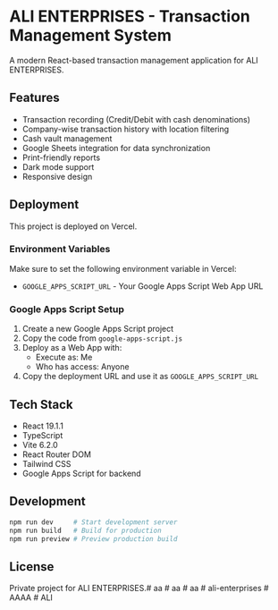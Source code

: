 
# ALI ENTERPRISES - Transaction Management System

A modern React-based transaction management application for ALI ENTERPRISES.

## Features

- Transaction recording (Credit/Debit with cash denominations)
- Company-wise transaction history with location filtering
- Cash vault management
- Google Sheets integration for data synchronization
- Print-friendly reports
- Dark mode support
- Responsive design

## Deployment

This project is deployed on Vercel. 

### Environment Variables

Make sure to set the following environment variable in Vercel:

- `GOOGLE_APPS_SCRIPT_URL` - Your Google Apps Script Web App URL

### Google Apps Script Setup

1. Create a new Google Apps Script project
2. Copy the code from `google-apps-script.js`
3. Deploy as a Web App with:
   - Execute as: Me
   - Who has access: Anyone
4. Copy the deployment URL and use it as `GOOGLE_APPS_SCRIPT_URL`

## Tech Stack

- React 19.1.1
- TypeScript
- Vite 6.2.0
- React Router DOM
- Tailwind CSS
- Google Apps Script for backend

## Development

```bash
npm run dev     # Start development server
npm run build   # Build for production
npm run preview # Preview production build
```

## License

Private project for ALI ENTERPRISES.#   a a 
 
 #   a a 
 
 # aa
#   a l i - e n t e r p r i s e s 
 
 # AAAA
#   A L I 
 
 
